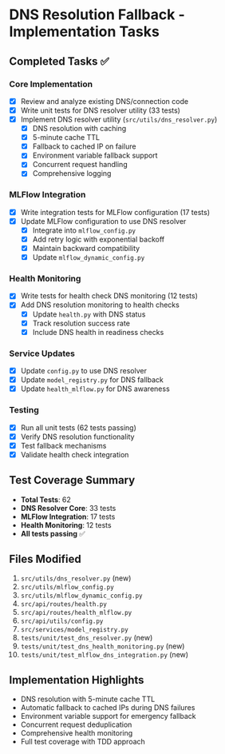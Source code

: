 # DNS Resolution Fallback - Implementation Tasks

## Completed Tasks ✅

### Core Implementation
- [x] Review and analyze existing DNS/connection code
- [x] Write unit tests for DNS resolver utility (33 tests)
- [x] Implement DNS resolver utility (`src/utils/dns_resolver.py`)
  - [x] DNS resolution with caching
  - [x] 5-minute cache TTL
  - [x] Fallback to cached IP on failure
  - [x] Environment variable fallback support
  - [x] Concurrent request handling
  - [x] Comprehensive logging

### MLFlow Integration
- [x] Write integration tests for MLFlow configuration (17 tests)
- [x] Update MLFlow configuration to use DNS resolver
  - [x] Integrate into `mlflow_config.py`
  - [x] Add retry logic with exponential backoff
  - [x] Maintain backward compatibility
  - [x] Update `mlflow_dynamic_config.py`

### Health Monitoring
- [x] Write tests for health check DNS monitoring (12 tests)
- [x] Add DNS resolution monitoring to health checks
  - [x] Update `health.py` with DNS status
  - [x] Track resolution success rate
  - [x] Include DNS health in readiness checks

### Service Updates
- [x] Update `config.py` to use DNS resolver
- [x] Update `model_registry.py` for DNS fallback
- [x] Update `health_mlflow.py` for DNS awareness

### Testing
- [x] Run all unit tests (62 tests passing)
- [x] Verify DNS resolution functionality
- [x] Test fallback mechanisms
- [x] Validate health check integration

## Test Coverage Summary
- **Total Tests**: 62
- **DNS Resolver Core**: 33 tests
- **MLFlow Integration**: 17 tests
- **Health Monitoring**: 12 tests
- **All tests passing** ✅

## Files Modified
1. `src/utils/dns_resolver.py` (new)
2. `src/utils/mlflow_config.py`
3. `src/utils/mlflow_dynamic_config.py`
4. `src/api/routes/health.py`
5. `src/api/routes/health_mlflow.py`
6. `src/api/utils/config.py`
7. `src/services/model_registry.py`
8. `tests/unit/test_dns_resolver.py` (new)
9. `tests/unit/test_dns_health_monitoring.py` (new)
10. `tests/unit/test_mlflow_dns_integration.py` (new)

## Implementation Highlights
- DNS resolution with 5-minute cache TTL
- Automatic fallback to cached IPs during DNS failures
- Environment variable support for emergency fallback
- Concurrent request deduplication
- Comprehensive health monitoring
- Full test coverage with TDD approach